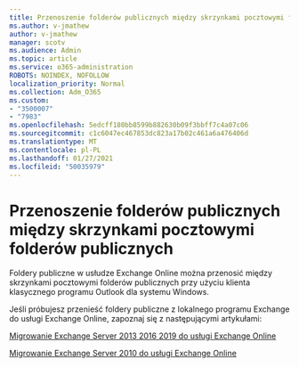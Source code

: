 ```yaml
---
title: Przenoszenie folderów publicznych między skrzynkami pocztowymi folderów publicznych
ms.author: v-jmathew
author: v-jmathew
manager: scotv
ms.audience: Admin
ms.topic: article
ms.service: o365-administration
ROBOTS: NOINDEX, NOFOLLOW
localization_priority: Normal
ms.collection: Adm_O365
ms.custom:
- "3500007"
- "7983"
ms.openlocfilehash: 5edcff180bb8599b882630b09f3bbff7c4a07c06
ms.sourcegitcommit: c1c6047ec467853dc823a17b02c461a6a476406d
ms.translationtype: MT
ms.contentlocale: pl-PL
ms.lasthandoff: 01/27/2021
ms.locfileid: "50035979"
---
```

# <a name="move-public-folders-between-public-folder-mailboxes"></a>Przenoszenie folderów publicznych między skrzynkami pocztowymi folderów publicznych

Foldery publiczne w usłudze Exchange Online można przenosić między skrzynkami pocztowymi folderów publicznych przy użyciu klienta klasycznego programu Outlook dla systemu Windows.

Jeśli próbujesz przenieść foldery publiczne z lokalnego programu Exchange do usługi Exchange Online, zapoznaj się z następującymi artykułami:

[Migrowanie Exchange Server 2013 2016 2019 do usługi Exchange Online](https://aka.ms/ModernPFToEXO)

[Migrowanie Exchange Server 2010 do usługi Exchange Online](https://aka.ms/LegacyPFToEXO)
